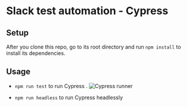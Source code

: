 # Slack test automation - Cypress
## Setup
After you clone this repo, go to its root directory and run `npm install` to install its dependencies.
## Usage
- `npm run test` to run Cypress
.
![Cypress runner](https://imgur.com/0uqOIyI)


- `npm run headless` to run Cypress headlessly
